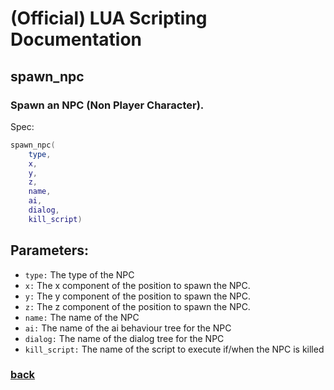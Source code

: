 
# (Official) LUA Scripting Documentation

## spawn_npc

### Spawn an NPC (Non Player Character).

Spec:
```lua
spawn_npc(
	type,
	x,
	y,
	z,
	name,
	ai,
	dialog,
	kill_script)
```
## Parameters:
- `type:` The type of the NPC
- `x:` The x component of the position to spawn the NPC.
- `y:` The y component of the position to spawn the NPC.
- `z:` The z component of the position to spawn the NPC.
- `name:` The name of the NPC
- `ai:` The name of the ai behaviour tree for the NPC
- `dialog:` The name of the dialog tree for the NPC
- `kill_script:` The name of the script to execute if/when the NPC is killed
### [back](../npcs)
